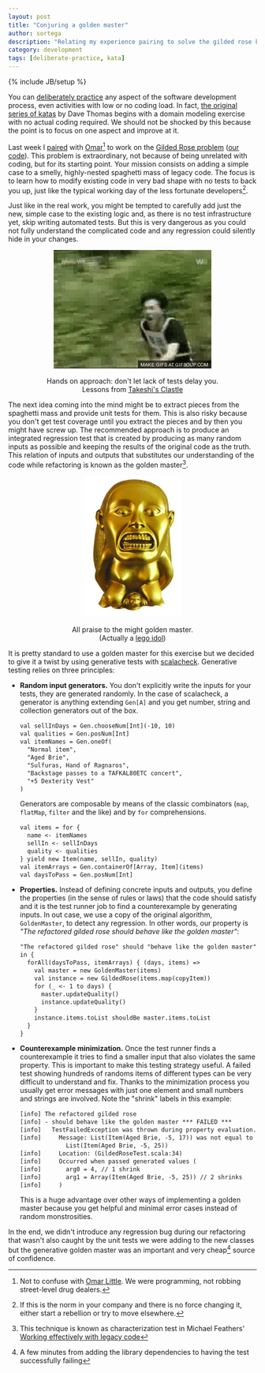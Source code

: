 ```yaml
---
layout: post
title: "Conjuring a golden master"
author: sortega
description: "Relating my experience pairing to solve the gilded rose kata"
category: development
tags: [deliberate-practice, kata]
---
```

{% include JB/setup %}

You can [deliberately practice][dp] any aspect of the software development
process, even activities with low or no coding load.  In fact,
[the original series of katas][katas] by Dave Thomas begins with a domain
modeling exercise with no actual coding required.  We should not be shocked by
this because the point is to focus on one aspect and improve at it.

Last week I [paired][pairing] with [Omar](https://twitter.com/oagudow)[^1] to
work on the [Gilded Rose problem][gildedrose] ([our code][code]).  This
problem is extraordinary, not because of being unrelated with coding, but for
its starting point.  Your mission consists on adding a simple case to a
smelly, highly-nested spaghetti mass of legacy code.  The focus is to learn
how to modify existing code in very bad shape with no tests to back you up,
just like the typical working day of the less fortunate developers[^2].

Just like in the real work, you might be tempted to carefully add just the
new, simple case to the existing logic and, as there is no test infrastructure
yet, skip writing automated tests.  But this is very dangerous as you could
not fully understand the complicated code and any regression could silently
hide in your changes.

<div style="width: 100%; margin: 1em 0; text-align: center">
    <img src="/assets/golden_master/handson_approach.gif"
         alt="A hands on approach"/>
    <p style="text-align: center">
      Hands on approach: don't let lack of tests delay you.<br/>
      Lessons from
      <a href="http://www.imdb.com/title/tt0375466/?ref_=fn_al_tt_2">Takeshi's Clastle</a>
    </p>
</div>

The next idea coming into the mind might be to extract pieces from the
spaghetti mass and provide unit tests for them.  This is also risky because
you don't get test coverage until you extract the pieces and by then you might
have screw up.  The recommended approach is to produce an integrated
regression test that is created by producing as many random inputs as possible
and keeping the results of the original code as the truth.  This relation of
inputs and outputs that substitutes our understanding of the code while
refactoring is known as the golden master[^3].

<div style="width: 100%; margin: 1em 0; text-align: center">
    <img src="/assets/golden_master/golden_master.jpg"
         alt="The golden master" style="width: 200px"/>
    <p style="text-align: center">
      All praise to the might golden master.<br/>
      (Actually a <a href="http://legoindianajones.wikia.com/wiki/Golden_Idol">lego idol</a>)
    </p>
</div>

It is pretty standard to use a golden master for this exercise but we decided
to give it a twist by using generative tests with [scalacheck][scalacheck].
Generative testing relies on three principles:

 * **Random input generators.** You don't explicitly write the inputs for your
   tests, they are generated randomly. In the case of scalacheck, a generator
   is anything extending `Gen[A]` and you get number, string and collection
   generators out of the box.

       val sellInDays = Gen.chooseNum[Int](-10, 10)
       val qualities = Gen.posNum[Int]
       val itemNames = Gen.oneOf(
         "Normal item",
         "Aged Brie",
         "Sulfuras, Hand of Ragnaros",
         "Backstage passes to a TAFKAL80ETC concert",
         "+5 Dexterity Vest"
       )

   Generators are composable by means of the classic combinators (`map`,
   `flatMap`, `filter` and the like) and by `for` comprehensions.

       val items = for {
         name <- itemNames
         sellIn <- sellInDays
         quality <- qualities
       } yield new Item(name, sellIn, quality)
       val itemArrays = Gen.containerOf[Array, Item](items)
       val daysToPass = Gen.posNum[Int]

 * **Properties.** Instead of defining concrete inputs and outputs, you define
   the properties (in the sense of rules or laws) that the code should satisfy
   and it is the test runner job to find a counterexample by generating inputs.
   In out case, we use a copy of the original algorithm, `GoldenMaster`, to
   detect any regression.  In other words, our property is *"The refactored
   gilded rose should behave like the golden master"*:

       "The refactored gilded rose" should "behave like the golden master" in {
         forAll(daysToPass, itemArrays) { (days, items) =>
           val master = new GoldenMaster(items)
           val instance = new GildedRose(items.map(copyItem))
           for (_ <- 1 to days) {
             master.updateQuality()
             instance.updateQuality()
           }
           instance.items.toList shouldBe master.items.toList
         }
       }

 * **Counterexample minimization.** Once the test runner finds a counterexample
   it tries to find a smaller input that also violates the same property.
   This is important to make this testing strategy useful. A failed test
   showing hundreds of randoms items of different types can be very difficult
   to understand and fix.  Thanks to the minimization process you usually get
   error messages with just one element and small numbers and strings are
   involved. Note the "shrink" labels in this example:

       [info] The refactored gilded rose
       [info] - should behave like the golden master *** FAILED ***
       [info]   TestFailedException was thrown during property evaluation.
       [info]     Message: List(Item(Aged Brie, -5, 17)) was not equal to
                    List(Item(Aged Brie, -5, 25))
       [info]     Location: (GildedRoseTest.scala:34)
       [info]     Occurred when passed generated values (
       [info]       arg0 = 4, // 1 shrink
       [info]       arg1 = Array(Item(Aged Brie, -5, 25)) // 2 shrinks
       [info]     )

    This is a huge advantage over other ways of implementing a golden master
    because you get helpful and minimal error cases instead of random
    monstrosities.

In the end, we didn't introduce any regression bug during our refactoring that
wasn't also caught by the unit tests we were adding to the new classes but
the generative golden master was an important and very cheap[^4] source of
confidence.

[^1]: Not to confuse with [Omar Little][olittle]. We were programming, not robbing street-level drug dealers.
[^2]: If this is the norm in your company and there is no force changing it, either start a rebellion or try to move elsewhere.
[^3]: This technique is known as characterization test in Michael Feathers' [Working effectively with legacy code][legacycode]
[^4]: A few minutes from adding the library dependencies to having the test successfully failing

[dp]: /peopleware/2015/04/21/deliberate_practice/
[pairing]: /peopleware/2015/05/05/pair_programming/
[code]: https://github.com/sortega/GildedRoseWithOmar
[katas]: http://codekata.com/
[gildedrose]: https://github.com/emilybache/GildedRose-Refactoring-Kata
[olittle]: https://en.wikipedia.org/wiki/Omar_Little
[legacycode]: http://www.amazon.com/Working-Effectively-Legacy-Michael-Feathers/dp/0131177052
[scalacheck]: http://www.scalacheck.org/
